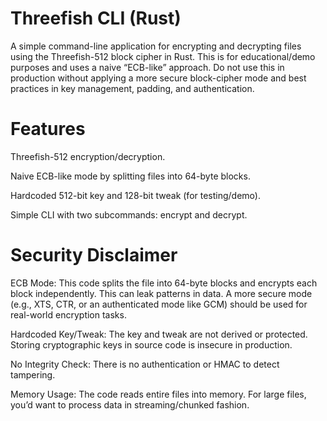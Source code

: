 # Threefish CLI (Rust)


A simple command-line application for encrypting and decrypting files using the Threefish-512 block cipher in Rust. This is for educational/demo purposes and uses a naive “ECB-like” approach. Do not use this in production without applying a more secure block-cipher mode and best practices in key management, padding, and authentication.

# Features
Threefish-512 encryption/decryption.

Naive ECB-like mode by splitting files into 64-byte blocks.

Hardcoded 512-bit key and 128-bit tweak (for testing/demo).

Simple CLI with two subcommands: encrypt and decrypt.

# Security Disclaimer

ECB Mode: This code splits the file into 64-byte blocks and encrypts each block independently. This can leak patterns in data. A more secure mode (e.g., XTS, CTR, or an authenticated mode like GCM) should be used for real-world encryption tasks.

Hardcoded Key/Tweak: The key and tweak are not derived or protected. Storing cryptographic keys in source code is insecure in production.

No Integrity Check: There is no authentication or HMAC to detect tampering.

Memory Usage: The code reads entire files into memory. For large files, you’d want to process data in streaming/chunked fashion.
